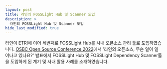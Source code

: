 ```yaml
---
layout: post
title: 라인의 FOSSLight Hub 및 Scanner 도입
description: >
  라인의 FOSSLight Hub 및 Scanner 도입
hide_last_modified: true
---
```


라인이 ETRI에 이어 세번째로 FOSSLight Hub를 사내 오픈소스 관리 툴로 도입하였습니다.
[OSBC Open Source Conference 2022](https://osbc.co.kr/archive/newsletter/7)에서 '라인의 오픈소스, 무슨 일이 일어나고 있나요?' 발표에서 FOSSLight Hub 및 FOSSLight Dependency Scanner툴을 도입하게 된 계기 및 사내 활용 사례를 소개하였습니다.
